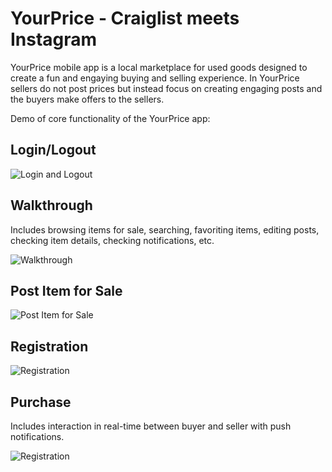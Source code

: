 # YourPrice - Craiglist meets Instagram

YourPrice mobile app is a local marketplace for used goods designed to create a fun and engaying buying and selling experience.
In YourPrice sellers do not post prices but instead focus on creating engaging posts and the buyers make offers to the sellers.

Demo of core functionality of the YourPrice app:

## Login/Logout

![Login and Logout](Gifs/yourprice-login.gif)

## Walkthrough

Includes browsing items for sale, searching, favoriting items, editing posts, checking item details, checking notifications, etc.

![Walkthrough](Gifs/yourprice-walkthrough.gif)

## Post Item for Sale

![Post Item for Sale](Gifs/yourprice-post-item.gif)

## Registration

![Registration](Gifs/yourprice-registration.gif)

## Purchase

Includes interaction in real-time between buyer and seller with push notifications.

![Registration](Gifs/yourprice-purchase.gif)

